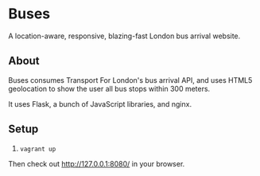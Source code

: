 # Buses

A location-aware, responsive, blazing-fast London bus arrival website.

## About

Buses consumes Transport For London's bus arrival API, and uses HTML5
geolocation to show the user all bus stops within 300 meters.

It uses Flask, a bunch of JavaScript libraries, and nginx.

## Setup

1. `vagrant up`

Then check out http://127.0.0.1:8080/ in your browser.
